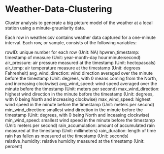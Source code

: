 # Weather-Data-Clustering
Cluster analysis to generate a big picture model of the weather at a local station using a minute-graunlarity data.

Each row in weather.csv contains weather data captured for a one-minute interval. Each row, or sample, consists of the following variables:

rowID: unique number for each row (Unit: NA)
hpwren_timestamp: timestamp of measure (Unit: year-month-day hour:minute:second)
air_pressure: air pressure measured at the timestamp (Unit: hectopascals)
air_temp: air temperature measure at the timestamp (Unit: degrees Fahrenheit)
avg_wind_direction: wind direction averaged over the minute before the timestamp (Unit: degrees, with 0 means coming from the North, and increasing clockwise)
avg_wind_speed: wind speed averaged over the minute before the timestamp (Unit: meters per second)
max_wind_direction: highest wind direction in the minute before the timestamp (Unit: degrees, with 0 being North and increasing clockwise)
max_wind_speed: highest wind speed in the minute before the timestamp (Unit: meters per second)
min_wind_direction: smallest wind direction in the minute before the timestamp (Unit: degrees, with 0 being North and inceasing clockwise)
min_wind_speed: smallest wind speed in the minute before the timestamp (Unit: meters per second)
rain_accumulation: amount of accumulated rain measured at the timestamp (Unit: millimeters)
rain_duration: length of time rain has fallen as measured at the timestamp (Unit: seconds)
relative_humidity: relative humidity measured at the timestamp (Unit: percent)
